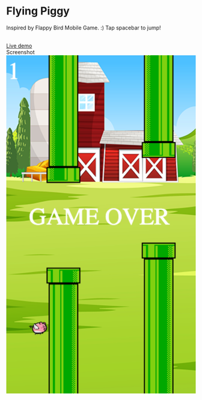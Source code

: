 # Flying Piggy
Inspired by Flappy Bird Mobile Game. :) Tap spacebar to jump!<br><br>

<a href="https://www.imdavidpham.com/flying-piggy/">Live demo</a><br>
Screenshot<br>
<img src="https://github.com/davidphamm/flying-piggy/blob/main/flyingpiggy.png?raw=true" width=600>

